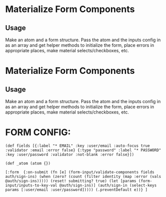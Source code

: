 # Materialize Form Components


## Usage

Make an atom and a form structure. Pass the atom and the inputs config in as an array and get helper methods to initialize the form, place errors in appropriate places, make material selects/checkboxes, etc. 
# Materialize Form Components


## Usage

Make an atom and a form structure. Pass the atom and the inputs config in as an array and get helper methods to initialize the form, place errors in appropriate places, make material selects/checkboxes, etc. 

# FORM CONFIG:

`
(def fields [{:label "* EMAIL" :key :user/email :auto-focus true
                     :validator :email :error false}
                    {:type "password" :label "* PASSWORD" :key :user/password :validator :not-blank :error false}])
`


`(def _atom (atom {})`


`
[:form 
{:on-submit (fn [e]
                                             (form-input/validate-components fields auth/sign-ins)
                                             (when (zero? (count (filter identity (map :error (vals @auth/sign-ins)))))
                                               (reset! submitting? true)
                                               (let [params (form-input/inputs-to-key-val @auth/sign-ins)]
                                                 (auth/sign-in (select-keys params [:user/email :user/password]))))
                                             (.preventDefault e))}
]
`
